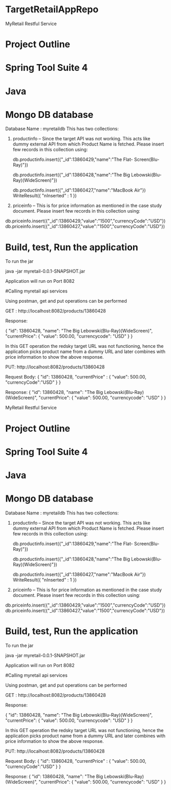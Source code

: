 # TargetRetailAppRepo
MyRetail Restful Service

# Project Outline

# Spring Tool Suite 4
# Java 

# Mongo DB database

Database Name : myretaildb
This has  two collections:
1)	productinfo – Since the target API was not working. This acts like dummy external API from which Product Name is fetched.
Please insert few records in this collection using:

     db.productinfo.insert({"_id":13860429,"name":"The Flat-      Screen(Blu-Ray)"})

     db.productinfo.insert({"_id":13860428,"name":"The Big Lebowski(Blu-Ray)(WideScreen)"})

     db.productinfo.insert({"_id":13860427,"name":"MacBook Air"})
WriteResult({ "nInserted" : 1 })


2)	priceinfo – This is for price information as mentioned in the case study document. Please insert few records in this collection using:

 db.priceinfo.insert({"_id":13860429,"value":"1500","currencyCode":"USD"})
db.priceinfo.insert({"_id":13860427,"value":"1500","currencyCode":"USD"})


# Build, test, Run the application

To run the jar

java -jar myretail-0.0.1-SNAPSHOT.jar

Application will run on Port 8082


#Calling myretail api services

Using postman, get and put operations can be performed

GET : http://localhost:8082/products/13860428

Response:

{
    "id": 13860428,
    "name": "The Big Lebowski(Blu-Ray)(WideScreen)",
    "currentPrice": {
        "value": 500.00,
        "currencycode": "USD"
    }
}

In this GET operation the redsky target URL was not functioning, hence the application picks product name from a dummy URL and later combines with price information to show the above response.

PUT: http://localhost:8082/products/13860428

Request Body:
{
    "id": 13860428,
    "currentPrice" : {
        "value": 500.00,
        "currencyCode":"USD"
    }
}

Response:
{
    "id": 13860428,
    "name": "The Big Lebowski(Blu-Ray)(WideScreen)",
    "currentPrice": {
        "value": 500.00,
        "currencycode": "USD"
    }
}







MyRetail Restful Service

# Project Outline

# Spring Tool Suite 4
# Java 

# Mongo DB database

Database Name : myretaildb
This has  two collections:
1)	productinfo – Since the target API was not working. This acts like dummy external API from which Product Name is fetched.
Please insert few records in this collection using:

     db.productinfo.insert({"_id":13860429,"name":"The Flat-      Screen(Blu-Ray)"})

     db.productinfo.insert({"_id":13860428,"name":"The Big Lebowski(Blu-Ray)(WideScreen)"})

     db.productinfo.insert({"_id":13860427,"name":"MacBook Air"})
WriteResult({ "nInserted" : 1 })


2)	priceinfo – This is for price information as mentioned in the case study document. Please insert few records in this collection using:

 db.priceinfo.insert({"_id":13860429,"value":"1500","currencyCode":"USD"})
db.priceinfo.insert({"_id":13860427,"value":"1500","currencyCode":"USD"})


# Build, test, Run the application

To run the jar

java -jar myretail-0.0.1-SNAPSHOT.jar

Application will run on Port 8082


#Calling myretail api services

Using postman, get and put operations can be performed

GET : http://localhost:8082/products/13860428

Response:

{
    "id": 13860428,
    "name": "The Big Lebowski(Blu-Ray)(WideScreen)",
    "currentPrice": {
        "value": 500.00,
        "currencycode": "USD"
    }
}

In this GET operation the redsky target URL was not functioning, hence the application picks product name from a dummy URL and later combines with price information to show the above response.

PUT: http://localhost:8082/products/13860428

Request Body:
{
    "id": 13860428,
    "currentPrice" : {
        "value": 500.00,
        "currencyCode":"USD"
    }
}

Response:
{
    "id": 13860428,
    "name": "The Big Lebowski(Blu-Ray)(WideScreen)",
    "currentPrice": {
        "value": 500.00,
        "currencycode": "USD"
    }
}



